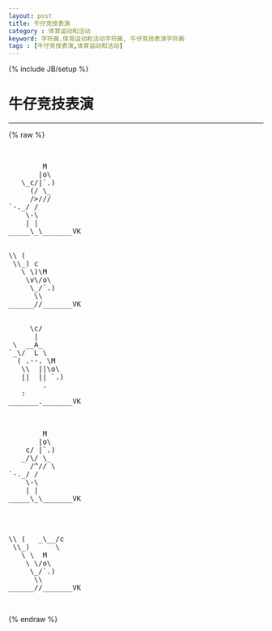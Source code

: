 ```yaml
---
layout: post
title: 牛仔竞技表演
category : 体育运动和活动
keyword: 字符画,体育运动和活动字符画, 牛仔竞技表演字符画
tags : [牛仔竞技表演,体育运动和活动]
---
```

{% include JB/setup %}
# 牛仔竞技表演
---
{% raw %}
<pre>


        M
       |o\
   \_c/|`.)
     (/ \_
     /&gt;///
`-._/ /
    \-\
    | |
_____\_\_______VK


\\ (
 \\_) c
   \ \)\M
    \v\/o\
     \_/`.)
      \\
______//_______VK


     \c/
      |
 \  __A_
`_\/  L \
  ( .--. \M
   \\  ||\o\
   ||  || `.)
        .
   :
_______._______VK



        M
       |o\
    c/ |`.)
   _/\/ \_
     /^// \
`-._/ /
    \-\
    | |
_____\_\_______VK




\\ (   _\__/c
 \\_)      \
   \ \  M 
    \ \/o\
     \_/`.)
      \\
______//_______VK

 </pre>
{% endraw %}
